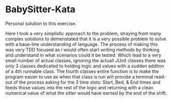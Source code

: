 # BabySitter-Kata
Personal solution to this exercise.

  Here I took a very simplistic approach to the problem, straying from many complex solutions to demenstated that it is a very possible problem to solve with a base-line understanding of language. The process of making this was very TDD focused as i would often start writing methods by thinking and understand in what scenarios could it be tested. Which lead to a very small number of actual classes, ignoring the actuall JUnit classes there was only 3 classes dedicated to holding logic and values with a sudden additon of a 4th runnable class. The fourth classes entire function is to make the program easier to use as when that class is run will provide a terminal read-out of the process asking for the 3 time slots: Start, Bed, & End times and feeds those values into the rest of the logic and returning with a clean numerical value of what the sitter would have earned by the end of the shift.
